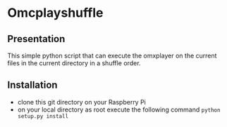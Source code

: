 # Omcplayshuffle

## Presentation

This simple python script that can execute the omxplayer
on the current files in the current directory in a
shuffle order.

## Installation

* clone this git directory on your Raspberry Pi
* on your local directory as root execute the following command
```python setup.py install```
